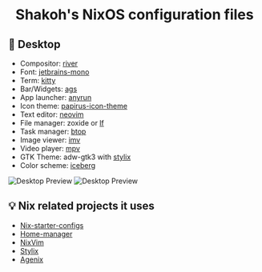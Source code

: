 <h1 align="center">Shakoh's NixOS configuration files</h1>

## 🗿 Desktop
- Compositor: [river](https://github.com/riverwm/river)
- Font: [jetbrains-mono](https://github.com/JetBrains/JetBrainsMono)
- Term: [kitty](https://github.com/kovidgoyal/kitty)
- Bar/Widgets: [ags](https://github.com/aylur/ags)
- App launcher: [anyrun](https://github.com/Kirottu/anyrun)
- Icon theme: [papirus-icon-theme](https://github.com/PapirusDevelopmentTeam/papirus-icon-theme)
- Text editor: [neovim](https://github.com/neovim/neovim)
- File manager: zoxide or [lf](https://github.com/gokcehan/lf)
- Task manager: [btop](https://github.com/aristocratos/btop)
- Image viewer: [imv](https://sr.ht/~exec64/imv)
- Video player: [mpv](https://github.com/mpv-player/mpv)
- GTK Theme: adw-gtk3 with [stylix](https://github.com/danth/stylix)
- Color scheme: [iceberg](https://github.com/cocopon/iceberg.vim)

<img src="https://cdn.discordapp.com/attachments/885297123669716992/1162744522053271672/image.png?ex=653d0d38&is=652a9838&hm=775539441a973e4f1a3c451778cd83ae3b162fdf7c5f570b65a2b718fc454624&" alt="Desktop Preview">

<img src="https://media.discordapp.net/attachments/885297123669716992/1162748153099976834/image.png?ex=653d109a&is=652a9b9a&hm=dbc91e465d71e392eae63561c68af8a2cc4f93884dcb576ddb737db5a3f74cf4&" alt="Desktop Preview">

## 💡 Nix related projects it uses
- [Nix-starter-configs](https://github.com/Misterio77/nix-starter-configs)
- [Home-manager](https://github.com/nix-community/home-manager)
- [NixVim](https://github.com/nix-community/nixvim)
- [Stylix](https://github.com/danth/stylix)
- [Agenix](https://github.com/ryantm/agenix)
